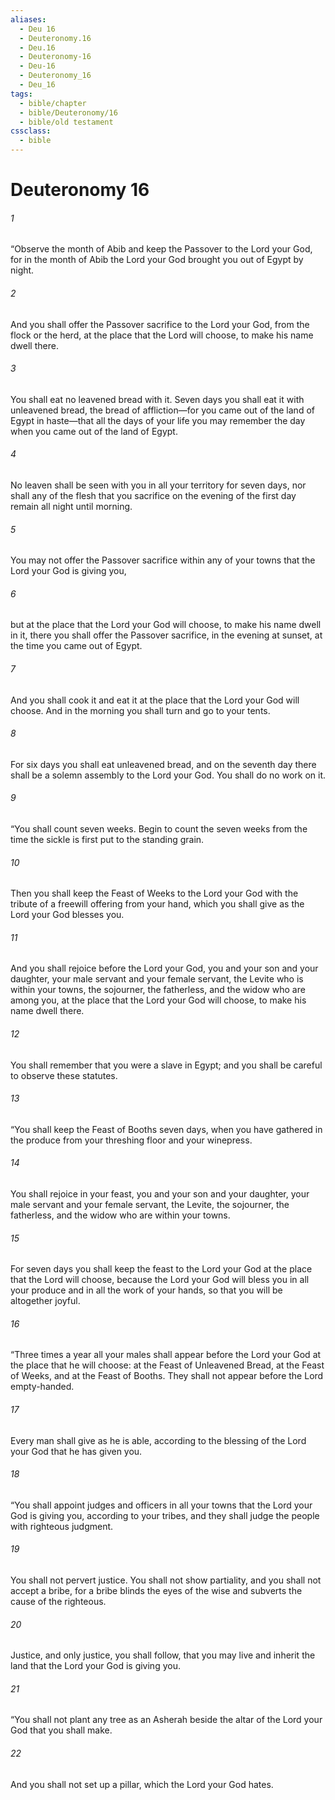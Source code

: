 ```yaml
---
aliases:
  - Deu 16
  - Deuteronomy.16
  - Deu.16
  - Deuteronomy-16
  - Deu-16
  - Deuteronomy_16
  - Deu_16
tags:
  - bible/chapter
  - bible/Deuteronomy/16
  - bible/old testament
cssclass:
  - bible
---
```


# Deuteronomy 16

###### 1
“Observe the month of Abib and keep the Passover to the Lord your God, for in the month of Abib the Lord your God brought you out of Egypt by night.
###### 2
And you shall offer the Passover sacrifice to the Lord your God, from the flock or the herd, at the place that the Lord will choose, to make his name dwell there.
###### 3
You shall eat no leavened bread with it. Seven days you shall eat it with unleavened bread, the bread of affliction—for you came out of the land of Egypt in haste—that all the days of your life you may remember the day when you came out of the land of Egypt.
###### 4
No leaven shall be seen with you in all your territory for seven days, nor shall any of the flesh that you sacrifice on the evening of the first day remain all night until morning.
###### 5
You may not offer the Passover sacrifice within any of your towns that the Lord your God is giving you,
###### 6
but at the place that the Lord your God will choose, to make his name dwell in it, there you shall offer the Passover sacrifice, in the evening at sunset, at the time you came out of Egypt.
###### 7
And you shall cook it and eat it at the place that the Lord your God will choose. And in the morning you shall turn and go to your tents.
###### 8
For six days you shall eat unleavened bread, and on the seventh day there shall be a solemn assembly to the Lord your God. You shall do no work on it.
###### 9
“You shall count seven weeks. Begin to count the seven weeks from the time the sickle is first put to the standing grain.
###### 10
Then you shall keep the Feast of Weeks to the Lord your God with the tribute of a freewill offering from your hand, which you shall give as the Lord your God blesses you.
###### 11
And you shall rejoice before the Lord your God, you and your son and your daughter, your male servant and your female servant, the Levite who is within your towns, the sojourner, the fatherless, and the widow who are among you, at the place that the Lord your God will choose, to make his name dwell there.
###### 12
You shall remember that you were a slave in Egypt; and you shall be careful to observe these statutes.
###### 13
“You shall keep the Feast of Booths seven days, when you have gathered in the produce from your threshing floor and your winepress.
###### 14
You shall rejoice in your feast, you and your son and your daughter, your male servant and your female servant, the Levite, the sojourner, the fatherless, and the widow who are within your towns.
###### 15
For seven days you shall keep the feast to the Lord your God at the place that the Lord will choose, because the Lord your God will bless you in all your produce and in all the work of your hands, so that you will be altogether joyful.
###### 16
“Three times a year all your males shall appear before the Lord your God at the place that he will choose: at the Feast of Unleavened Bread, at the Feast of Weeks, and at the Feast of Booths. They shall not appear before the Lord empty-handed.
###### 17
Every man shall give as he is able, according to the blessing of the Lord your God that he has given you.
###### 18
“You shall appoint judges and officers in all your towns that the Lord your God is giving you, according to your tribes, and they shall judge the people with righteous judgment.
###### 19
You shall not pervert justice. You shall not show partiality, and you shall not accept a bribe, for a bribe blinds the eyes of the wise and subverts the cause of the righteous.
###### 20
Justice, and only justice, you shall follow, that you may live and inherit the land that the Lord your God is giving you.
###### 21
“You shall not plant any tree as an Asherah beside the altar of the Lord your God that you shall make.
###### 22
And you shall not set up a pillar, which the Lord your God hates.



